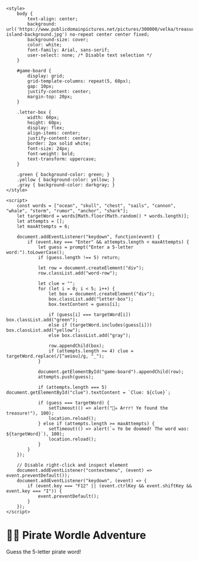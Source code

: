 <html lang="en">
<head>
    <meta charset="UTF-8">
    <meta name="viewport" content="width=device-width, initial-scale=1.0">
    <title>Pirate Wordle Adventure</title>
    
    <style>
        body {
            text-align: center;
            background: url('https://www.publicdomainpictures.net/pictures/300000/velka/treasure-island-background.jpg') no-repeat center center fixed;
            background-size: cover;
            color: white;
            font-family: Arial, sans-serif;
            user-select: none; /* Disable text selection */
        }
        
        #game-board {
            display: grid;
            grid-template-columns: repeat(5, 60px);
            gap: 10px;
            justify-content: center;
            margin-top: 20px;
        }

        .letter-box {
            width: 60px;
            height: 60px;
            display: flex;
            align-items: center;
            justify-content: center;
            border: 2px solid white;
            font-size: 24px;
            font-weight: bold;
            text-transform: uppercase;
        }

        .green { background-color: green; }
        .yellow { background-color: yellow; }
        .gray { background-color: darkgray; }
    </style>

    <script>
        const words = ["ocean", "skull", "chest", "sails", "cannon", "whale", "storm", "rumor", "anchor", "shark"];
        let targetWord = words[Math.floor(Math.random() * words.length)];
        let attempts = [];
        let maxAttempts = 6;

        document.addEventListener("keydown", function(event) {
            if (event.key === "Enter" && attempts.length < maxAttempts) {
                let guess = prompt("Enter a 5-letter word:").toLowerCase();
                if (guess.length !== 5) return;

                let row = document.createElement("div");
                row.classList.add("word-row");
                
                let clue = "";
                for (let i = 0; i < 5; i++) {
                    let box = document.createElement("div");
                    box.classList.add("letter-box");
                    box.textContent = guess[i];
                    
                    if (guess[i] === targetWord[i]) box.classList.add("green");
                    else if (targetWord.includes(guess[i])) box.classList.add("yellow");
                    else box.classList.add("gray");
                    
                    row.appendChild(box);
                    if (attempts.length >= 4) clue = targetWord.replace(/[^aeiou]/g, "_");
                }

                document.getElementById("game-board").appendChild(row);
                attempts.push(guess);

                if (attempts.length === 5) document.getElementById("clue").textContent = `Clue: ${clue}`;
                
                if (guess === targetWord) {
                    setTimeout(() => alert("🏴‍☠️ Arrr! Ye found the treasure!"), 100);
                    location.reload();
                } else if (attempts.length >= maxAttempts) {
                    setTimeout(() => alert(`☠️ Ye be doomed! The word was: ${targetWord}`), 100);
                    location.reload();
                }
            }
        });

        // Disable right-click and inspect element
        document.addEventListener("contextmenu", (event) => event.preventDefault());
        document.addEventListener("keydown", (event) => {
            if (event.key === "F12" || (event.ctrlKey && event.shiftKey && event.key === "I")) {
                event.preventDefault();
            }
        });
    </script>
</head>
<body>
    <h1>🏴‍☠️ Pirate Wordle Adventure</h1>
    <p>Guess the 5-letter pirate word!</p>
    <div id="game-board"></div>
    <p id="clue"></p>
</body>
</html>
